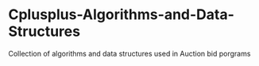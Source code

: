 # Cplusplus-Algorithms-and-Data-Structures
Collection of algorithms and data structures used in Auction bid porgrams
